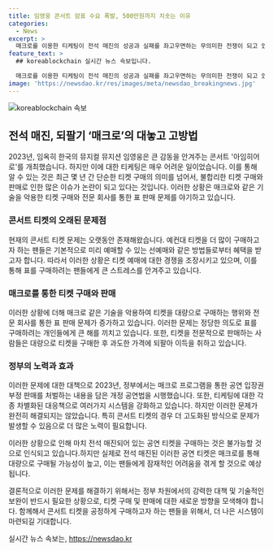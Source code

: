 ```yaml
---
title: 임영웅 콘서트 암표 수요 폭발, 500만원까지 치솟는 이유
categories:
  - News
excerpt: >
  매크로를 이용한 티케팅이 전석 매진의 성공과 실패를 좌고우면하는 무의미한 전쟁이 되고 있다. 이를 이용한 판매자들은 온상을 올릴 뿐인데, 이를 이용한 표를 원하는 팬들은 가격 경쟁을 벌이고 있다. 반면, 정부는 암표 발간을 막기 위해 방패를 들어올리고 있으나, 이는 암표상들을 막을 만큼 적절한 방법이 아니다. 암표상들은 다양한 수단을 동원하며 끊임없이 신세계를 개척하고 있다.
feature_text: >
  ## koreablockchain 실시간 뉴스 속보입니다.

  매크로를 이용한 티케팅이 전석 매진의 성공과 실패를 좌고우면하는 무의미한 전쟁이 되고 있다. 이를 이용한 판매자들은 온상을 올릴 뿐인데, 이를 이용한 표를 원하는 팬들은 가격 경쟁을 벌이고 있다. 반면, 정부는 암표 발간을 막기 위해 방패를 들어올리고 있으나, 이는 암표상들을 막을 만큼 적절한 방법이 아니다. 암표상들은 다양한 수단을 동원하며 끊임없이 신세계를 개척하고 있다.
image: 'https://newsdao.kr/res/images/meta/newsdao_breakingnews.jpg'
---
```


<p><img src="https://newsdao.kr/res/images/meta/newsdao_breakingnews.jpg" alt="koreablockchain 속보" /></p>

<h2>전석 매진, 되팔기 ‘매크로’의 대놓고 고방법</h2>

<p>2023년, 임옥히 한국의 뮤지컬 뮤지션 임영웅은 큰 감동을 안겨주는 콘서트 '아임히어로'를 개최했습니다. 하지만 이에 대한 티케팅은 매우 어려운 일이었습니다. 이를 통해 알 수 있는 것은 최근 몇 년 간 단순한 티켓 구매의 의미를 넘어서, 불합리한 티켓 구매와 판매로 인한 많은 이슈가 논란이 되고 있다는 것입니다. 이러한 상황은 매크로와 같은 기술을 악용한 티켓 구매와 전문 회사를 통한 표 판매 문제를 야기하고 있습니다. </p>

<h3>콘서트 티켓의 오래된 문제점</h3>

<p>현재의 콘서트 티켓 문제는 오랫동안 존재해왔습니다. 예컨대 티켓을 더 많이 구매하고자 하는 팬들은 기본적으로 미리 예매할 수 있는 선예매와 같은 방법들로부터 혜택을 받고자 합니다. 따라서 이러한 상황은 티켓 예매에 대한 경쟁을 조장시키고 있으며, 이를 통해 표를 구매하려는 팬들에게 큰 스트레스를 안겨주고 있습니다.</p>

<h3>매크로를 통한 티켓 구매와 판매</h3>

<p>이러한 상황에 더해 매크로 같은 기술을 악용하여 티켓을 대량으로 구매하는 행위와 전문 회사를 통한 표 판매 문제가 증가하고 있습니다. 이러한 문제는 정당한 의도로 표를 구매하려는 개인들에게 큰 해를 끼치고 있습니다. 또한, 티켓을 전문적으로 판매하는 사람들은 대량으로 티켓을 구매한 후 과도한 가격에 되팔아 이득을 취하고 있습니다.</p>

<h3>정부의 노력과 효과</h3>

<p>이러한 문제에 대한 대책으로 2023년, 정부에서는 매크로 프로그램을 통한 공연 입장권 부정 판매를 처벌하는 내용을 담은 개정 공연법을 시행했습니다. 또한, 티케팅에 대한 각종 차별화된 대응책으로 여러가지 시스템을 강화하고 있습니다. 하지만 이러한 문제가 완전히 해결되지는 않았습니다. 특히 콘서트 티켓의 경우 더 고도화된 방식으로 문제가 발생할 수 있음으로 더 많은 노력이 필요합니다.</p>

<p>이러한 상황으로 인해 마치 전석 매진되어 있는 공연 티켓을 구매하는 것은 불가능할 것으로 인식되고 있습니다.하지만 실제로 전석 매진된 이러한 공연 티켓은 매크로를 통해 대량으로 구매될 가능성이 높고, 이는 팬들에게 잠재적인 어려움을 겪게 할 것으로 예상됩니다.</p>

<p>결론적으로 이러한 문제를 해결하기 위해서는 정부 차원에서의 강력한 대책 및 기술적인 보완이 반드시 필요한 상황으로, 티켓 구매 및 판매에 대한 새로운 방향을 모색해야 합니다. 함께해서 콘서트 티켓을 공정하게 구매하고자 하는 팬들을 위해서, 더 나은 시스템이 마련되길 기대합니다.</p>
실시간 뉴스 속보는, <a href="https://newsdao.kr" rel="dofollow">https://newsdao.kr</a>


